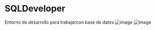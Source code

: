 # SQLDeveloper
Entorno de desarrollo para trabajarcon base de datos
![image](https://user-images.githubusercontent.com/32983128/156267968-6e6af8e6-2161-4700-83b0-c4aec790e9bf.png)
![image](https://user-images.githubusercontent.com/32983128/156268092-81c4f4e8-34a2-4a6e-a01a-5165e7127019.png)

